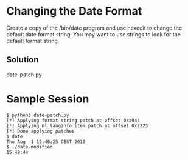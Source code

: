 # Changing the Date Format

Create a copy of the /bin/date program and use hexedit to change the default
date format string. You may want to use strings to look for the default
format string.

## Solution

date-patch.py

# Sample Session

```
$ python3 date-patch.py
[*] Applying format string patch at offset 0xa944
[*] Applying nl_langinfo item patch at offset 0x2223
[*] Done applying patches
$ date
Thu Aug  1 15:48:25 CEST 2019
$ ./date-modified 
15:48:44
```

